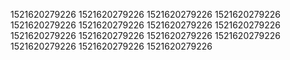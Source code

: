 1521620279226
1521620279226
1521620279226
1521620279226
1521620279226
1521620279226
1521620279226
1521620279226
1521620279226
1521620279226
1521620279226
1521620279226
1521620279226
1521620279226
1521620279226